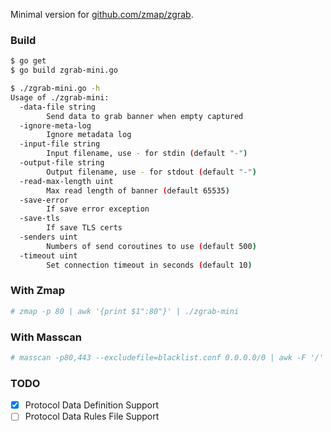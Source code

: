 Minimal version for [github.com/zmap/zgrab](https://github.com/zmap/zgrab).

### Build

```bash
$ go get
$ go build zgrab-mini.go

$ ./zgrab-mini.go -h
Usage of ./zgrab-mini:
  -data-file string
    	Send data to grab banner when empty captured
  -ignore-meta-log
    	Ignore metadata log
  -input-file string
    	Input filename, use - for stdin (default "-")
  -output-file string
    	Output filename, use - for stdout (default "-")
  -read-max-length uint
    	Max read length of banner (default 65535)
  -save-error
    	If save error exception
  -save-tls
    	If save TLS certs
  -senders uint
    	Numbers of send coroutines to use (default 500)
  -timeout uint
    	Set connection timeout in seconds (default 10)
```

### With Zmap

```bash
# zmap -p 80 | awk '{print $1":80"}' | ./zgrab-mini
```

### With Masscan

```bash
# masscan -p80,443 --excludefile=blacklist.conf 0.0.0.0/0 | awk -F '/' '{print $1" "$2}' | awk '{print $7":"$4}' | ./zgrab-mini
```

### TODO

- [x] Protocol Data Definition Support
- [ ] Protocol Data Rules File Support
